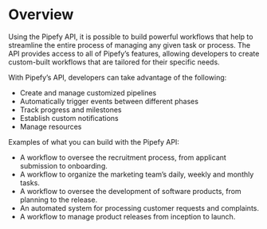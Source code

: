 # Overview

Using the Pipefy API, it is possible to build powerful workflows that help to
streamline the entire process of managing any given task or process. The API
provides access to all of Pipefy’s features, allowing developers to create
custom-built workflows that are tailored for their specific needs.

With Pipefy’s API, developers can take advantage of the following:

- Create and manage customized pipelines
- Automatically trigger events between different phases
- Track progress and milestones
- Establish custom notifications
- Manage resources

Examples of what you can build with the Pipefy API:

- A workflow to oversee the recruitment process, from applicant submission to
  onboarding.
- A workflow to organize the marketing team’s daily, weekly and monthly tasks.
- A workflow to oversee the development of software products, from planning to
  the release.
- An automated system for processing customer requests and complaints.
- A workflow to manage product releases from inception to launch.
